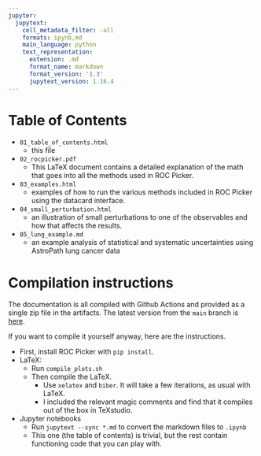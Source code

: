 ```yaml
---
jupyter:
  jupytext:
    cell_metadata_filter: -all
    formats: ipynb,md
    main_language: python
    text_representation:
      extension: .md
      format_name: markdown
      format_version: '1.3'
      jupytext_version: 1.16.4
---
```


# Table of Contents

 - `01_table_of_contents.html`
   - this file
 - `02_rocpicker.pdf`
   - This LaTeX document contains a detailed explanation of the math that
     goes into all the methods used in ROC Picker.
 - `03_examples.html`
   - examples of how to run the various methods included in ROC Picker
     using the datacard interface.
 - `04_small_perturbation.html`
   - an illustration of small perturbations to one of the
     observables and how that affects the results.
 - `05_lung_example.md`
   - an example analysis of statistical and systematic uncertainties
     using AstroPath lung cancer data

# Compilation instructions

The documentation is all compiled with Github Actions and provided as a single
zip file in the artifacts.  The latest version from the `main` branch is
[here](https://nightly.link/AstroPathJHU/ROCPicker/workflows/test_and_docs/main/docs.zip).

If you want to compile it yourself anyway, here are the instructions.

 - First, install ROC Picker with `pip install`.
 - LaTeX:
   - Run `compile_plots.sh`
   - Then compile the LaTeX.
     - Use `xelatex` and `biber`.  It will take a few iterations, as usual with
       LaTeX.
     - I included the relevant magic comments and find that it compiles out of
       the box in TeXstudio.
 - Jupyter notebooks
   - Run `jupytext --sync *.md` to convert the markdown files to `.ipynb`
   - This one (the table of contents) is trivial, but the rest contain functioning
     code that you can play with.
